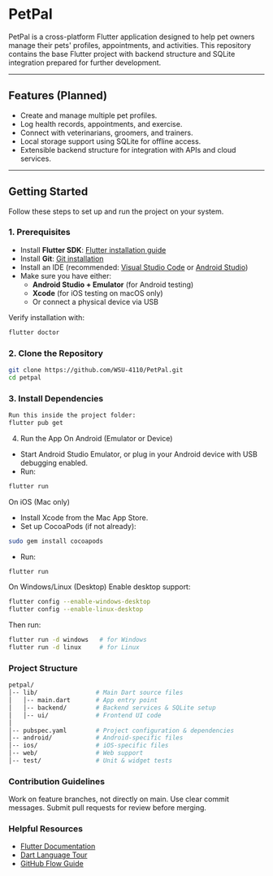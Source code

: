 # PetPal

PetPal is a cross-platform Flutter application designed to help pet owners manage their pets' profiles, appointments, and activities. This repository contains the base Flutter project with backend structure and SQLite integration prepared for further development.

---

## Features (Planned)
- Create and manage multiple pet profiles.  
- Log health records, appointments, and exercise.  
- Connect with veterinarians, groomers, and trainers.  
- Local storage support using SQLite for offline access.  
- Extensible backend structure for integration with APIs and cloud services.  

---

## Getting Started

Follow these steps to set up and run the project on your system.

### 1. Prerequisites
- Install **Flutter SDK**: [Flutter installation guide](https://docs.flutter.dev/get-started/install)  
- Install **Git**: [Git installation](https://git-scm.com/downloads)  
- Install an IDE (recommended: [Visual Studio Code](https://code.visualstudio.com/) or [Android Studio](https://developer.android.com/studio))  
- Make sure you have either:
  - **Android Studio + Emulator** (for Android testing)  
  - **Xcode** (for iOS testing on macOS only)  
  - Or connect a physical device via USB  

Verify installation with:
```bash
flutter doctor
```
### 2. Clone the Repository
```bash
git clone https://github.com/WSU-4110/PetPal.git
cd petpal
```
### 3. Install Dependencies
```bash
Run this inside the project folder:
flutter pub get
```
4. Run the App
On Android (Emulator or Device)
- Start Android Studio Emulator, or plug in your Android device with USB debugging enabled.
- Run:
```bash
flutter run
```
On iOS (Mac only)
- Install Xcode from the Mac App Store.
- Set up CocoaPods (if not already):
```bash
sudo gem install cocoapods
```
- Run:
```bash
flutter run
```
On Windows/Linux (Desktop)
Enable desktop support:
```bash
flutter config --enable-windows-desktop
flutter config --enable-linux-desktop
```
Then run:
```bash
flutter run -d windows   # for Windows
flutter run -d linux     # for Linux
```
### Project Structure
```bash
petpal/
│-- lib/                # Main Dart source files
│   │-- main.dart       # App entry point
│   │-- backend/        # Backend services & SQLite setup
│   │-- ui/             # Frontend UI code
│
│-- pubspec.yaml        # Project configuration & dependencies
│-- android/            # Android-specific files
│-- ios/                # iOS-specific files
│-- web/                # Web support
│-- test/               # Unit & widget tests
```
### Contribution Guidelines
Work on feature branches, not directly on main.
Use clear commit messages.
Submit pull requests for review before merging.

### Helpful Resources
- [Flutter Documentation](https://docs.flutter.dev/)
- [Dart Language Tour](https://dart.dev/guides/language/language-tour)
- [GitHub Flow Guide](https://guides.github.com/introduction/flow/)
